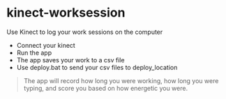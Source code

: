 # kinect-worksession
Use Kinect to log your work sessions on the computer

- Connect your kinect
- Run the app
- The app saves your work to a csv file
- Use deploy.bat to send your csv files to deploy_location

> The app will record how long you were working, how long you were typing, and score you based on how energetic you were.
